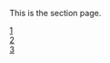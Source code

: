 <!--
Title: Section
Description: This is the section
Keywords: wiki, yii, module, markdown, another
-->

This is the section page.

[1](section?page=1)  
[2](section?page=2)  
[3](section?page=3)  

